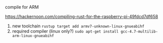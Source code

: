 compile for ARM

https://hackernoon.com/compiling-rust-for-the-raspberry-pi-49fdcd7df658

1. new toolchain `rustup target add armv7-unknown-linux-gnueabihf`
2. required compiler (linux only?) `sudo apt-get install gcc-4.7-multilib-arm-linux-gnueabihf`



